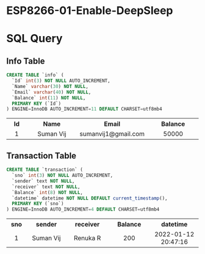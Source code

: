 # ESP8266-01-Enable-DeepSleep
# SQL Query
## Info Table

```sql
CREATE TABLE `info` (
  `Id` int(3) NOT NULL AUTO_INCREMENT,
  `Name` varchar(30) NOT NULL,
  `Email` varchar(40) NOT NULL,
  `Balance` int(11) NOT NULL,
  PRIMARY KEY (`Id`)
) ENGINE=InnoDB AUTO_INCREMENT=11 DEFAULT CHARSET=utf8mb4
```
<table>
    <tbody>
        <tr>
            <th style="text-align: center;" width="50">Id</th>
            <th style="text-align: center;" width="146">Name</th>
            <th style="text-align: center;" width="146">Email</th>
            <th style="text-align: center;" width="146">Balance</th>
        </tr>
        <tr>
            <td style="text-align: center;" width="50">1</td>
            <td style="text-align: center;" width="146">Suman Vij</td>
            <td style="text-align: center;" width="146">sumanvij1@gmail.com</td>
            <td style="text-align: center;" width="146">50000</td>
        </tr>
    </tbody>
</table>

## Transaction Table
```sql
CREATE TABLE `transaction` (
  `sno` int(3) NOT NULL AUTO_INCREMENT,
  `sender` text NOT NULL,
  `receiver` text NOT NULL,
  `Balance` int(8) NOT NULL,
  `datetime` datetime NOT NULL DEFAULT current_timestamp(),
  PRIMARY KEY (`sno`)
) ENGINE=InnoDB AUTO_INCREMENT=4 DEFAULT CHARSET=utf8mb4
```
<table>
    <tbody>
        <tr>
            <th style="text-align: center;" width="50">sno</th>
            <th style="text-align: center;" width="146">sender</th>
            <th style="text-align: center;" width="146">receiver</th>
            <th style="text-align: center;" width="146">Balance</th>
            <th style="text-align: center;" width="180">datetime</th>
        </tr>
        <tr>
            <td style="text-align: center;" width="50">1</td>
            <td style="text-align: center;" width="146">Suman Vij</td>
            <td style="text-align: center;" width="146">Renuka R</td>
            <td style="text-align: center;" width="146">200</td>
            <td style="text-align: center;" width="180">2022-01-12 20:47:16</td>
        </tr>
    </tbody>
</table>
